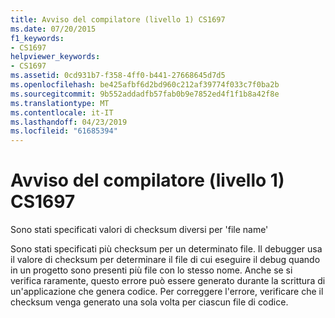 ```yaml
---
title: Avviso del compilatore (livello 1) CS1697
ms.date: 07/20/2015
f1_keywords:
- CS1697
helpviewer_keywords:
- CS1697
ms.assetid: 0cd931b7-f358-4ff0-b441-27668645d7d5
ms.openlocfilehash: be425afbf6d2bd960c212af39774f033c7f0ba2b
ms.sourcegitcommit: 9b552addadfb57fab0b9e7852ed4f1f1b8a42f8e
ms.translationtype: MT
ms.contentlocale: it-IT
ms.lasthandoff: 04/23/2019
ms.locfileid: "61685394"
---
```

# <a name="compiler-warning-level-1-cs1697"></a>Avviso del compilatore (livello 1) CS1697
Sono stati specificati valori di checksum diversi per 'file name'  
  
 Sono stati specificati più checksum per un determinato file. Il debugger usa il valore di checksum per determinare il file di cui eseguire il debug quando in un progetto sono presenti più file con lo stesso nome. Anche se si verifica raramente, questo errore può essere generato durante la scrittura di un'applicazione che genera codice. Per correggere l'errore, verificare che il checksum venga generato una sola volta per ciascun file di codice.
